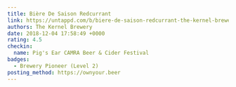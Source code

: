 ```yaml
---
title: Bière De Saison Redcurrant
link: https://untappd.com/b/biere-de-saison-redcurrant-the-kernel-brewery/2931023
authors: The Kernel Brewery
date: 2018-12-04 17:58:49 +0000
rating: 4.5
checkin:
  name: Pig's Ear CAMRA Beer & Cider Festival
badges:
  - Brewery Pioneer (Level 2)
posting_method: https://ownyour.beer
---
```

